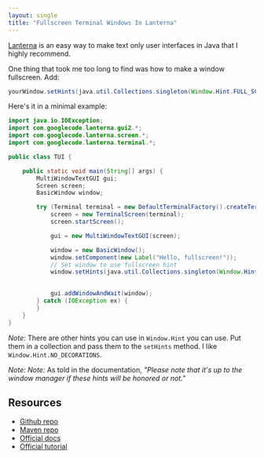 ```yaml
---
layout: single
title: "Fullscreen Terminal Windows In Lanterna"
---
```


[Lanterna](https://github.com/mabe02/lanterna) is an easy way to make text only user interfaces in Java that I highly recommend. 

One thing that took me too long to find was how to make a window fullscreen. Add:

```java
yourWindow.setHints(java.util.Collections.singleton(Window.Hint.FULL_SCREEN));
```

Here's it in a minimal example:

```java
import java.io.IOException;
import com.googlecode.lanterna.gui2.*;
import com.googlecode.lanterna.screen.*;
import com.googlecode.lanterna.terminal.*;

public class TUI {

    public static void main(String[] args) {
        MultiWindowTextGUI gui;
        Screen screen;
        BasicWindow window;

        try (Terminal terminal = new DefaultTerminalFactory().createTerminal()) {
            screen = new TerminalScreen(terminal);
            screen.startScreen();

            gui = new MultiWindowTextGUI(screen);

            window = new BasicWindow();
            window.setComponent(new Label("Hello, fullscreen!"));
            // Set window to use fullscreen hint
            window.setHints(java.util.Collections.singleton(Window.Hint.FULL_SCREEN));
            

            gui.addWindowAndWait(window);
        } catch (IOException ex) {
        }
    }
}

```

_Note:_ There are other hints you can use in `Window.Hint` you can use. Put them in a collection and pass them to the `setHints` method. I like `Window.Hint.NO_DECORATIONS`.

_Note: Note:_ As told in the documentation, _"Please note that it's up to the window manager if these hints will be honored or not."_

## Resources

- [Github repo](https://github.com/mabe02/lanterna)
- [Maven repo](https://mvnrepository.com/artifact/com.googlecode.lanterna/lanterna)
- [Official docs](https://github.com/mabe02/lanterna/tree/master/docs)
- [Official tutorial](https://github.com/mabe02/lanterna/blob/master/docs/tutorial/Tutorial01.md)
